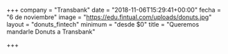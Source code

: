 +++
company = "Transbank"
date = "2018-11-06T15:29:41+00:00"
fecha = "6 de noviembre"
image = "https://edu.fintual.com/uploads/donuts.jpg"
layout = "donuts_fintech"
minimum = "desde $0"
title = "Queremos mandarle Donuts a Transbank"

+++
